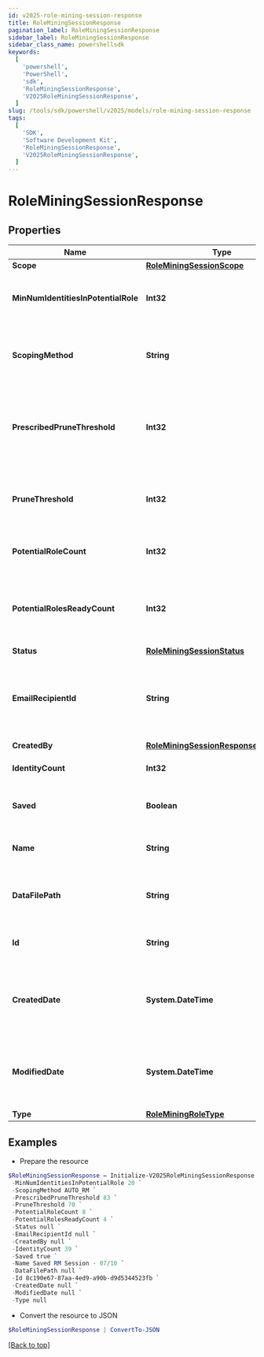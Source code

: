 ```yaml
---
id: v2025-role-mining-session-response
title: RoleMiningSessionResponse
pagination_label: RoleMiningSessionResponse
sidebar_label: RoleMiningSessionResponse
sidebar_class_name: powershellsdk
keywords:
  [
    'powershell',
    'PowerShell',
    'sdk',
    'RoleMiningSessionResponse',
    'V2025RoleMiningSessionResponse',
  ]
slug: /tools/sdk/powershell/v2025/models/role-mining-session-response
tags:
  [
    'SDK',
    'Software Development Kit',
    'RoleMiningSessionResponse',
    'V2025RoleMiningSessionResponse',
  ]
---
```


# RoleMiningSessionResponse

## Properties

| Name | Type | Description | Notes |
| --- | --- | --- | --- |
| **Scope** | [**RoleMiningSessionScope**](role-mining-session-scope) |  | [optional] |
| **MinNumIdentitiesInPotentialRole** | **Int32** | Minimum number of identities in a potential role | [optional] |
| **ScopingMethod** | **String** | The scoping method of the role mining session | [optional] |
| **PrescribedPruneThreshold** | **Int32** | The computed (or prescribed) prune threshold for this session | [optional] |
| **PruneThreshold** | **Int32** | The prune threshold to be used for this role mining session | [optional] |
| **PotentialRoleCount** | **Int32** | The number of potential roles | [optional] |
| **PotentialRolesReadyCount** | **Int32** | The number of potential roles which have completed processing | [optional] |
| **Status** | [**RoleMiningSessionStatus**](role-mining-session-status) |  | [optional] |
| **EmailRecipientId** | **String** | The id of the user who will receive an email about the role mining session | [optional] |
| **CreatedBy** | [**RoleMiningSessionResponseCreatedBy**](role-mining-session-response-created-by) |  | [optional] |
| **IdentityCount** | **Int32** | The number of identities | [optional] |
| **Saved** | **Boolean** | The session's saved status | [optional] [default to $false] |
| **Name** | **String** | The session's saved name | [optional] |
| **DataFilePath** | **String** | The data file path of the role mining session | [optional] |
| **Id** | **String** | Session Id for this role mining session | [optional] |
| **CreatedDate** | **System.DateTime** | The date-time when this role mining session was created. | [optional] |
| **ModifiedDate** | **System.DateTime** | The date-time when this role mining session was completed. | [optional] |
| **Type** | [**RoleMiningRoleType**](role-mining-role-type) |  | [optional] |

## Examples

- Prepare the resource

```powershell
$RoleMiningSessionResponse = Initialize-V2025RoleMiningSessionResponse  -Scope null `
 -MinNumIdentitiesInPotentialRole 20 `
 -ScopingMethod AUTO_RM `
 -PrescribedPruneThreshold 83 `
 -PruneThreshold 70 `
 -PotentialRoleCount 8 `
 -PotentialRolesReadyCount 4 `
 -Status null `
 -EmailRecipientId null `
 -CreatedBy null `
 -IdentityCount 39 `
 -Saved true `
 -Name Saved RM Session - 07/10 `
 -DataFilePath null `
 -Id 8c190e67-87aa-4ed9-a90b-d9d5344523fb `
 -CreatedDate null `
 -ModifiedDate null `
 -Type null
```

- Convert the resource to JSON

```powershell
$RoleMiningSessionResponse | ConvertTo-JSON
```

[[Back to top]](#)

